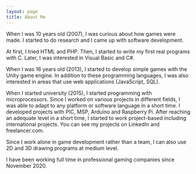 ```yaml
---
layout: page
title: About Me
---
```


When I was 10 years old (2007), I was curious about how games were made. I started to do research and I came up with software development.

At first, I tried HTML and PHP. Then, I started to write my first real programs with C. Later, I was interested in Visual Basic and C#.

When I was 16 years old (2013), I started to develop simple games with the Unity game engine. In addition to these programming languages, I was also interested in areas that use web applications (JavaScript, SQL).

When I started university (2015), I started programming with microprocessors. Since I worked on various projects in different fields, I was able to adapt to any platform or software language in a short time. I developed projects with PIC, MSP, Arduino and Raspberry Pi. After reaching an adequate level in a short time, I started to work project-based including international projects. You can see my projects on LinkedIn and freelancer.com.

Since I work alone in game development rather than a team, I can also use 2D and 3D drawing programs at medium level.

I have been working full time in professional gaming companies since November 2020.